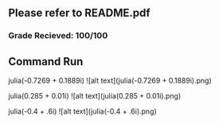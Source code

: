 ## Please refer to README.pdf

### Grade Recieved: 100/100

## Command Run

julia(-0.7269 + 0.1889i)
![alt text](julia(-0.7269 + 0.1889i).png)

julia(0.285 + 0.01i)
![alt text](julia(0.285 + 0.01i).png)

julia(-0.4 + .6i)
![alt text](julia(-0.4 + .6i).png)
